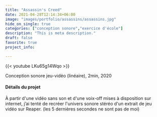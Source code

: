 ```yaml
---
title: "Assassin's Creed"
date: 2021-04-28T12:14:34+06:00
image: "images/portfolio/assassins/assassins.jpg"
hide_on_single: true
categories: ["conception sonore","exercice d'école"]
description: "This is meta description."
draft: false
favorite: true
project_info:

---
```


{{< youtube LKu65g14Wqo >}}

Conception sonore jeu-vidéo (linéaire), 2min, 2020


#### Détails du projet

À partir d'une vidéo sans son et d'une voix-off mises à disposition sur internet, j’ai tenté de recréer l'univers sonore stéréo d'un extrait de jeu vidéo sur Reaper. (les 5 dernières secondes ne sont pas de moi)